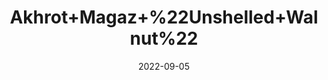 ---
title: 'Akhrot+Magaz+%22Unshelled+Walnut%22'
date: '2022-09-05' 
metatag: '' 
inventory: '0' 
draft: false 
# meta description 
shortDescripton: ''
description: 'Dry+Fruit'
longdescription: ''
featured: True
# product Price
price: '500.0'
# Product Short Description
shortDescription: ''
productID: '3929EE20-092D-ED11-9968-005056B3A416'
type: 'products'
category: 'Dry+Fruit' 
thumnailproduct: 'https://aminsaddiquidawakhana.eralive.net/images/products/3929EE20-092D-ED11-9968-005056B3A4161.png' 
images:
  - image: 'images/products/3929EE20-092D-ED11-9968-005056B3A4161.png'  
Variants:
---